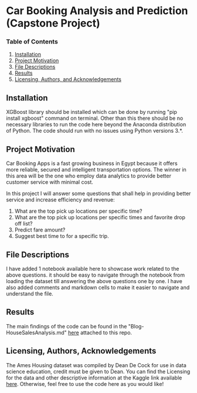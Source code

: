# Car Booking Analysis and Prediction (Capstone Project)

### Table of Contents

1. [Installation](#installation)
2. [Project Motivation](#motivation)
3. [File Descriptions](#files)
4. [Results](#results)
5. [Licensing, Authors, and Acknowledgements](#licensing)

## Installation <a name="installation"></a>
XGBoost library should be installed which can be done by running "pip install xgboost" command on terminal.
Other than this there should be no necessary libraries to run the code here beyond the Anaconda distribution of Python.  The code should run with no issues using Python versions 3.*.

## Project Motivation<a name="motivation"></a>

Car Booking Apps is a fast growing business in Egypt because it offers more reliable, secured and intelligent transportation options.
The winner in this area will be the one who employ data analytics to provide better customer service with minimal cost.

In this project I will answer some questions that shall help in providing better service and increase efficiency and revenue:
1. What are the top pick up locations per specific time?
2. What are the top pick up locations per specific times and favorite drop off list?
3. Predict fare amount?
4. Suggest best time to for a specific trip.


## File Descriptions <a name="files"></a>

I have added 1 notebook available here to showcase work related to the above questions.  it should be easy to navigate through the notebook from loading the dataset till answering the above questions one by one.
I have also added comments and markdown cells to make it easier to navigate and understand the file.  


## Results<a name="results"></a>

The main findings of the code can be found in the "Blog-HouseSalesAnalysis.md" [here](https://github.com/telayat/House-Sales-Analysis/blob/main/Blog-HouseSalesAnalysis.md) attached to this repo.

## Licensing, Authors, Acknowledgements<a name="licensing"></a>

The Ames Housing dataset was compiled by Dean De Cock for use in data science education, credit must be given to Dean.
You can find the Licensing for the data and other descriptive information at the Kaggle link available [here](https://www.kaggle.com/c/house-prices-advanced-regression-techniques/overview).  Otherwise, feel free to use the code here as you would like! 
